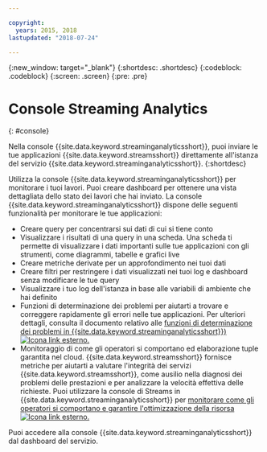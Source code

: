 ```yaml
---

copyright:
  years: 2015, 2018
lastupdated: "2018-07-24"

---
```


<!-- Attribute definitions -->
{:new_window: target="_blank"}
{:shortdesc: .shortdesc}
{:codeblock: .codeblock}
{:screen: .screen}
{:pre: .pre}

# Console Streaming Analytics
{: #console}

Nella console {{site.data.keyword.streaminganalyticsshort}}, puoi inviare le tue applicazioni {{site.data.keyword.streamsshort}} direttamente all'istanza del servizio {{site.data.keyword.streaminganalyticsshort}}.
{:shortdesc}

Utilizza la console {{site.data.keyword.streaminganalyticsshort}} per monitorare
i tuoi lavori. Puoi creare dashboard per ottenere una vista dettagliata dello stato dei lavori
che hai inviato. La console {{site.data.keyword.streaminganalyticsshort}}
dispone delle seguenti funzionalità per monitorare le tue applicazioni:

* Creare query per concentrarsi sui dati di cui si tiene conto
* Visualizzare i risultati di una query in una scheda. Una scheda ti permette di visualizzare i dati importanti sulle tue applicazioni
con gli strumenti, come diagrammi, tabelle e grafici live
* Creare metriche derivate per un approfondimento nei tuoi dati
* Creare filtri per restringere i dati visualizzati nei tuoi log e dashboard senza
modificare le tue query
* Visualizzare i tuo log dell'istanza in base alle variabili di ambiente che hai definito
* Funzioni di determinazione dei problemi per aiutarti a trovare e correggere rapidamente gli errori nelle tue applicazioni. Per ulteriori dettagli, consulta il documento relativo alle [funzioni di determinazione dei problemi in {{site.data.keyword.streaminganalyticsshort}}) ![Icona link esterno](../../icons/launch-glyph.svg "Icona link esterno").](https://wp.me/p4IICn-4cx)
* Monitoraggio di come gli operatori si comportano ed elaborazione tuple garantita nel cloud. {{site.data.keyword.streamsshort}} fornisce metriche per aiutarti a valutare l'integrità dei servizi {{site.data.keyword.streamsshort}}, come ausilio nella diagnosi dei problemi delle prestazioni e per analizzare la velocità effettiva delle richieste. Puoi utilizzare la console di Streams in {{site.data.keyword.streaminganalyticsshort}} per [monitorare come gli operatori si comportano e garantire l'ottimizzazione della risorsa ![Icona link esterno](../../icons/launch-glyph.svg "Icona link esterno").](https://wp.me/p4IICn-4bH)


Puoi accedere alla console {{site.data.keyword.streaminganalyticsshort}}
dal dashboard del servizio.

<!--The {{site.data.keyword.streaminganalyticsshort}} console is translated into the following languages: Brazilian Portuguese, French, German, Italian, Japanese, Korean, Simplified Chinese, Spanish, Traditional Chinese. Change the language setting in your browser to view the console in your preferred language. -->

